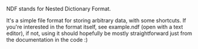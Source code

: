 NDF stands for Nested Dictionary Format.

It's a simple file format for storing arbitrary data, with some shortcuts.
If you're interested in the format itself, see example.ndf (open with a text editor), if not, using it should hopefully
be mostly straightforward just from the documentation in the code :)